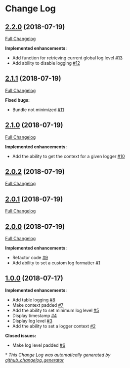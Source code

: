 # Change Log

## [2.2.0](https://github.com/kaishiyoku/js-simple-logger/tree/2.2.0) (2018-07-19)
[Full Changelog](https://github.com/kaishiyoku/js-simple-logger/compare/2.1.1...2.2.0)

**Implemented enhancements:**

- Add function for retrieving current global log level [\#13](https://github.com/Kaishiyoku/js-simple-logger/issues/13)
- Add ability to disable logging [\#12](https://github.com/Kaishiyoku/js-simple-logger/issues/12)

## [2.1.1](https://github.com/kaishiyoku/js-simple-logger/tree/2.1.1) (2018-07-19)
[Full Changelog](https://github.com/kaishiyoku/js-simple-logger/compare/2.1.0...2.1.1)

**Fixed bugs:**

- Bundle not minimized [\#11](https://github.com/Kaishiyoku/js-simple-logger/issues/11)

## [2.1.0](https://github.com/kaishiyoku/js-simple-logger/tree/2.1.0) (2018-07-19)
[Full Changelog](https://github.com/kaishiyoku/js-simple-logger/compare/2.0.2...2.1.0)

**Implemented enhancements:**

- Add the ability to get the context for a given logger [\#10](https://github.com/Kaishiyoku/js-simple-logger/issues/10)

## [2.0.2](https://github.com/kaishiyoku/js-simple-logger/tree/2.0.2) (2018-07-19)
[Full Changelog](https://github.com/kaishiyoku/js-simple-logger/compare/2.0.1...2.0.2)

## [2.0.1](https://github.com/kaishiyoku/js-simple-logger/tree/2.0.1) (2018-07-19)
[Full Changelog](https://github.com/kaishiyoku/js-simple-logger/compare/2.0.0...2.0.1)

## [2.0.0](https://github.com/kaishiyoku/js-simple-logger/tree/2.0.0) (2018-07-19)
[Full Changelog](https://github.com/kaishiyoku/js-simple-logger/compare/1.0.0...2.0.0)

**Implemented enhancements:**

- Refactor code [\#9](https://github.com/Kaishiyoku/js-simple-logger/issues/9)
- Add ability to set a custom log formatter [\#1](https://github.com/Kaishiyoku/js-simple-logger/issues/1)

## [1.0.0](https://github.com/kaishiyoku/js-simple-logger/tree/1.0.0) (2018-07-17)
**Implemented enhancements:**

- Add table logging [\#8](https://github.com/Kaishiyoku/js-simple-logger/issues/8)
- Make context padded [\#7](https://github.com/Kaishiyoku/js-simple-logger/issues/7)
- Add the ability to set minimum log level [\#5](https://github.com/Kaishiyoku/js-simple-logger/issues/5)
- Display timestamp [\#4](https://github.com/Kaishiyoku/js-simple-logger/issues/4)
- Display log level [\#3](https://github.com/Kaishiyoku/js-simple-logger/issues/3)
- Add the ability to set a logger context [\#2](https://github.com/Kaishiyoku/js-simple-logger/issues/2)

**Closed issues:**

- Make log level padded [\#6](https://github.com/Kaishiyoku/js-simple-logger/issues/6)



\* *This Change Log was automatically generated by [github_changelog_generator](https://github.com/skywinder/Github-Changelog-Generator)*